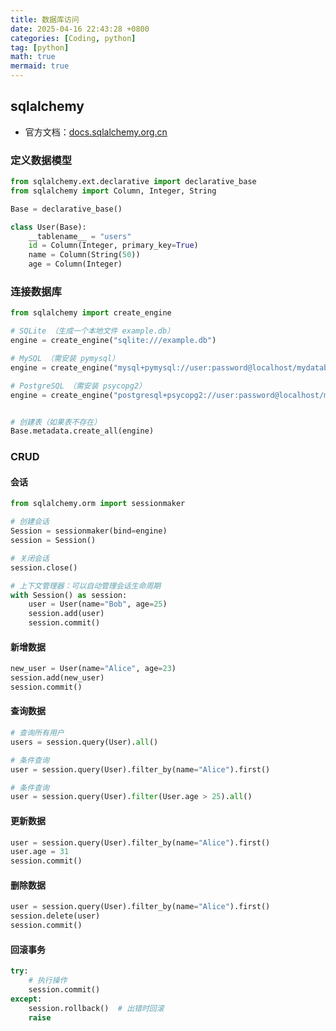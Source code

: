 ```yaml
---
title: 数据库访问
date: 2025-04-16 22:43:28 +0800
categories: [Coding, python]
tag: [python]
math: true
mermaid: true
---
```




## sqlalchemy

- 官方文档：[docs.sqlalchemy.org.cn](https://docs.sqlalchemy.org.cn/en/20/index.html)

### 定义数据模型

```python
from sqlalchemy.ext.declarative import declarative_base
from sqlalchemy import Column, Integer, String

Base = declarative_base()

class User(Base):
    __tablename__ = "users"
    id = Column(Integer, primary_key=True)
    name = Column(String(50))
    age = Column(Integer)
```


### 连接数据库

```python
from sqlalchemy import create_engine

# SQLite （生成一个本地文件 example.db）
engine = create_engine("sqlite:///example.db")

# MySQL （需安装 pymysql）
engine = create_engine("mysql+pymysql://user:password@localhost/mydatabase")

# PostgreSQL （需安装 psycopg2）
engine = create_engine("postgresql+psycopg2://user:password@localhost/mydatabase")


# 创建表（如果表不存在）
Base.metadata.create_all(engine)
```


### CRUD

#### 会话

```python
from sqlalchemy.orm import sessionmaker

# 创建会话
Session = sessionmaker(bind=engine)
session = Session()

# 关闭会话
session.close()
```

```python
# 上下文管理器：可以自动管理会话生命周期
with Session() as session:
    user = User(name="Bob", age=25)
    session.add(user)
    session.commit() 
```

#### 新增数据

```python
new_user = User(name="Alice", age=23)
session.add(new_user)
session.commit()
```

#### 查询数据

```python
# 查询所有用户
users = session.query(User).all()

# 条件查询
user = session.query(User).filter_by(name="Alice").first()

# 条件查询
user = session.query(User).filter(User.age > 25).all()
```

#### 更新数据

```python
user = session.query(User).filter_by(name="Alice").first()
user.age = 31
session.commit()
```

#### 删除数据

```python
user = session.query(User).filter_by(name="Alice").first()
session.delete(user)
session.commit()
```

#### 回滚事务

```python
try:
    # 执行操作
    session.commit()
except:
    session.rollback()  # 出错时回滚
    raise
```